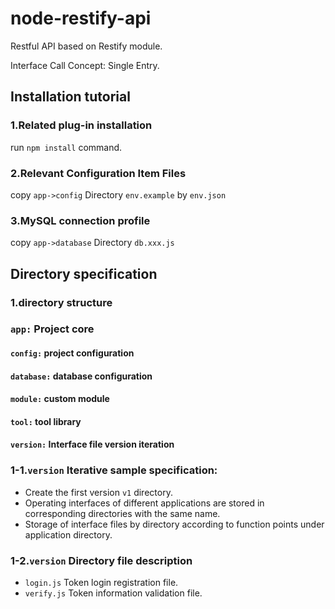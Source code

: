 # node-restify-api
Restful API based on Restify module.

Interface Call Concept: Single Entry.

## Installation tutorial

### 1.Related plug-in installation
run <code>npm install</code> command.

### 2.Relevant Configuration Item Files
copy <code>app->config</code> Directory <code>env.example</code> by <code>env.json</code>

### 3.MySQL connection profile
copy <code>app->database</code> Directory <code>db.xxx.js</code>

## Directory specification
### 1.directory structure

### <code>app:</code> Project core
#### <code>config:</code> project configuration
#### <code>database:</code> database configuration
#### <code>module:</code> custom module
#### <code>tool:</code> tool library
#### <code>version:</code> Interface file version iteration

### 1-1.<code>version</code> Iterative sample specification:
- Create the first version <code>v1</code> directory.
- Operating interfaces of different applications are stored in corresponding directories with the same name.
- Storage of interface files by directory according to function points under application directory.

### 1-2.<code>version</code> Directory file description
- <code>login.js</code> Token login registration file.
- <code>verify.js</code> Token information validation file.


